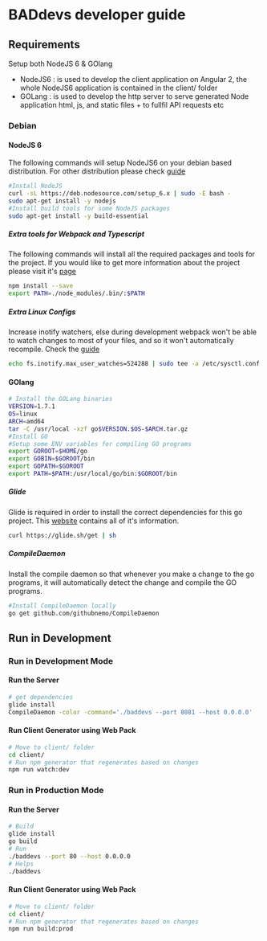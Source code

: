 
# BADdevs developer guide

## Requirements

Setup both NodeJS 6 & GOlang

* NodeJS6 : is used to develop the client application on Angular 2, the whole NodeJS6 application is contained in the client/ folder
* GOLang : is used to develop the http server to serve generated Node application html, js, and static files + to fullfil API requests etc

### Debian

#### NodeJS 6

The following commands will setup NodeJS6 on your debian based distribution. For other distribution please check [guide](https://nodejs.org/en/download/package-manager/)
 
```bash
#Install NodeJS
curl -sL https://deb.nodesource.com/setup_6.x | sudo -E bash -
sudo apt-get install -y nodejs
#Install build tools for some NodeJS packages
sudo apt-get install -y build-essential
```

##### Extra tools for Webpack and Typescript

The following commands will install all the required packages and tools for the project. If you would like to get more information about the project please visit it's [page](https://github.com/AngularClass/angular2-webpack-starter/tree/material2)

```bash
npm install --save
export PATH=./node_modules/.bin/:$PATH
```

##### Extra Linux Configs

Increase inotify watchers, else during development webpack won't be able to watch changes to most of your files, and so it won't automatically recompile. Check the [guide](https://github.com/guard/listen/wiki/Increasing-the-amount-of-inotify-watchers)

```bash
echo fs.inotify.max_user_watches=524288 | sudo tee -a /etc/sysctl.conf && sudo sysctl -p
```

#### GOlang

```bash
# Install the GOLang binaries
VERSION=1.7.1
OS=linux
ARCH=amd64
tar -C /usr/local -xzf go$VERSION.$OS-$ARCH.tar.gz
#Install GO
#Setup some ENV variables for compiling GO programs
export GOROOT=$HOME/go
export GOBIN=$GOROOT/bin
export GOPATH=$GOROOT
export PATH=$PATH:/usr/local/go/bin:$GOROOT/bin
```
##### Glide

Glide is required in order to install the correct dependencies for this go project. This [website](https://github.com/Masterminds/glide) contains all of it's information.

```bash
curl https://glide.sh/get | sh
```

##### CompileDaemon

Install the compile daemon so that whenever you make a change to the go programs, it will automatically detect the change and compile the GO programs.

```bash
#Install CompileDaemon locally
go get github.com/githubnemo/CompileDaemon
```


## Run in Development

### Run in Development Mode

#### Run the Server

```bash
# get dependencies
glide install
CompileDaemon -color -command='./baddevs --port 8081 --host 0.0.0.0'
```

#### Run Client Generator using Web Pack

```bash
# Move to client/ folder
cd client/
# Run npm generator that regenerates based on changes
npm run watch:dev
```

### Run in Production Mode

#### Run the Server

```bash
# Build
glide install
go build
# Run
./baddevs --port 80 --host 0.0.0.0
# Helps
./baddevs
```

#### Run Client Generator using Web Pack

```bash
# Move to client/ folder
cd client/
# Run npm generator that regenerates based on changes
npm run build:prod 
```
